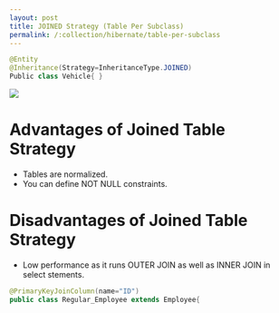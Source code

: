 ```yaml
---
layout: post
title: JOINED Strategy (Table Per Subclass)
permalink: /:collection/hibernate/table-per-subclass
---
```


```java
@Entity
@Inheritance(Strategy=InheritanceType.JOINED)
Public class Vehicle{ }
```

![]({{site.cdn}}/hibernate/inheritance-table-per-subclass.png)

# Advantages of Joined Table Strategy
-	Tables are normalized.
-	You can define NOT NULL constraints.

# Disadvantages of Joined Table Strategy
-	Low performance as it runs OUTER JOIN as well as INNER JOIN in select stements.

```java
@PrimaryKeyJoinColumn(name="ID")  
public class Regular_Employee extends Employee{  
```
